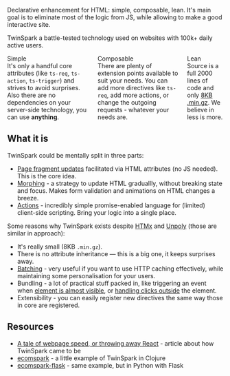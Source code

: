<p>Declarative enhancement for HTML: simple, composable, lean. It's main goal is to
  eliminate most of the logic from JS, while allowing to make a good interactive
  site.</p>

<p class="toast toast-primary">TwinSpark a battle-tested technology used on websites with 100k+ daily active users.</p>

<div class="columns">
  <div class="column col-4 col-xs-12">
    <div class="card back-logo" style="border: none">
      <div class="card-header h5">
        <span class="card-title">Simple</span>
      </div>
      <div class="card-body">
        It's only a handful core attributes (like <code>ts-req</code>,
        <code>ts-action</code>, <code>ts-trigger</code>) and strives to avoid
        surprises. Also there are no dependencies on your server-side
        technology, you can use <b>anything</b>.
      </div>
    </div>
  </div>

  <div class="column col-4 col-xs-12">
    <div class="card back-logo" style="border: none">
      <div class="card-header">
        <span class="card-title h5">Composable</span>
      </div>
      <div class="card-body">
        There are plenty of extension points available to suit your needs.
        You can add more directives like <code>ts-req</code>, add more actions,
        or change the outgoing requests - whatever your needs are.
      </div>
    </div>
  </div>

  <div class="column col-4 col-xs-12">
    <div class="card back-logo" style="border: none">
      <div class="card-header h5">
        <span class="card-title">Lean</span>
      </div>
      <div class="card-body">
        Source is a full 2000 lines of code and only
        <a href="https://github.com/piranha/twinspark-js/raw/master/dist/twinspark.min.js">8KB .min.gz</a>.
        We believe in less is more.
      </div>
    </div>
  </div>
</div>


## What it is

TwinSpark could be mentally split in three parts:

- [Page fragment updates](api/ts-req/) facilitated via HTML attributes
  (no JS needed). This is the core idea.
- [Morphing](api/ts-swap/#pagination) - a strategy to update HTML graduallly,
  without breaking state and focus. Makes form validation and animations on HTML
  changes a breeze.
- [Actions](api/ts-action/) - incredibly simple promise-enabled language for
  (limited) client-side scripting. Bring your logic into a single place.

Some reasons why TwinSpark exists despite [HTMx](https://htmx.org) and
[Unpoly](https://unpoly.com/) (those are similar in approach):

- It's really small (8KB `.min.gz`).
- There is no attribute inheritance — this is a big one, it keeps surprises away.
- [Batching](api/ts-req-batch/) - very useful if you want to use HTTP
  caching effectively, while maintaining some personalisation for your
  users.
- Bundling - a lot of practical stuff packed in, like triggering an event when
  [element is almost visible](examples/120-visible/), or
  [handling clicks outside](examples/130-outside/) the element.
- Extensibility - you can easily register new directives the same way those in
  core are registered.


## Resources

- [A tale of webpage speed, or throwing away React](https://solovyov.net/blog/2020/a-tale-of-webpage-speed-or-throwing-away-react/) - article about how TwinSpark came to be
- [ecomspark](https://github.com/piranha/ecomspark) - a little example of TwinSpark in Clojure
- [ecomspark-flask](https://github.com/vsolovyov/ecomspark-flask) - same example, but in Python with Flask
